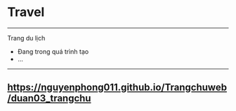 # Travel

----------------------------------------------------------------
Trang du lịch
- Đang trong quá trình tạo
- ...
----------------------------------------------------------------
https://nguyenphong011.github.io/Trangchuweb/duan03_trangchu
----------------------------------------------------------------
